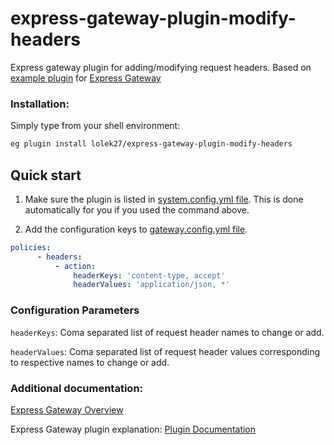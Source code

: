 # express-gateway-plugin-modify-headers
Express gateway plugin for adding/modifying request headers.
Based on [example plugin](https://github.com/ExpressGateway/express-gateway-plugin-example) for [Express Gateway](http://www.express-gateway.io/)

### Installation:

Simply type from your shell environment:

```bash
eg plugin install lolek27/express-gateway-plugin-modify-headers
```

## Quick start

1. Make sure the plugin is listed in [system.config.yml file](https://www.express-gateway.io/docs/configuration/system.config.yml/).
This is done automatically for you if you used the command above.

2. Add the configuration keys to [gateway.config.yml file](https://www.express-gateway.io/docs/configuration/gateway.config.yml/).

```yaml
policies:
      - headers:
          - action:
              headerKeys: 'content-type, accept'
              headerValues: 'application/json, *'
```

### Configuration Parameters

`headerKeys`: Coma separated list of request header names to change or add.

`headerValues`: Coma separated list of request header values corresponding to respective names to change or add.

### Additional documentation:

[Express Gateway Overview](http://www.express-gateway.io/about/)

Express Gateway plugin explanation:
[Plugin Documentation](http://www.express-gateway.io/docs/plugins/)
